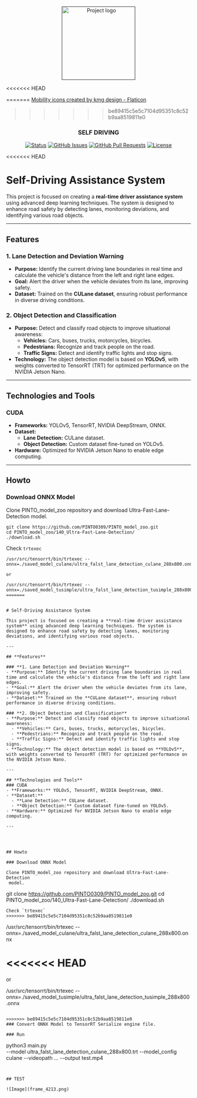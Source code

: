 <p align="center">
  <a href="" rel="noopener">
 <img width=200px height=200px src="https://i.imgur.com/6wj0hh6.jpg" alt="Project logo"></a>
</p>
<<<<<<< HEAD

=======
<a href="https://www.flaticon.com/free-icons/mobility" title="mobility icons">Mobility icons created by kmg design - Flaticon</a>
>>>>>>> be89415c5e5c7104d95351c8c52b9aa8519811e0
<h3 align="center">SELF DRIVING</h3>

<div align="center">

[![Status](https://img.shields.io/badge/status-active-success.svg)]()
[![GitHub Issues](https://img.shields.io/github/issues/kylelobo/The-Documentation-Compendium.svg)](https://github.com/kylelobo/The-Documentation-Compendium/issues)
[![GitHub Pull Requests](https://img.shields.io/github/issues-pr/kylelobo/The-Documentation-Compendium.svg)](https://github.com/kylelobo/The-Documentation-Compendium/pulls)
[![License](https://img.shields.io/badge/license-MIT-blue.svg)](/LICENSE)

</div>


<<<<<<< HEAD
# Self-Driving Assistance System

This project is focused on creating a **real-time driver assistance system** using advanced deep learning techniques. The system is designed to enhance road safety by detecting lanes, monitoring deviations, and identifying various road objects.

---

## **Features**

### **1. Lane Detection and Deviation Warning**
- **Purpose:** Identify the current driving lane boundaries in real time and calculate the vehicle's distance from the left and right lane edges.
- **Goal:** Alert the driver when the vehicle deviates from its lane, improving safety.
- **Dataset:** Trained on the **CULane dataset**, ensuring robust performance in diverse driving conditions.

### **2. Object Detection and Classification**
- **Purpose:** Detect and classify road objects to improve situational awareness:
  - **Vehicles:** Cars, buses, trucks, motorcycles, bicycles.
  - **Pedestrians:** Recognize and track people on the road.
  - **Traffic Signs:** Detect and identify traffic lights and stop signs.
- **Technology:** The object detection model is based on **YOLOv5**, with weights converted to TensorRT (TRT) for optimized performance on the NVIDIA Jetson Nano.

---

## **Technologies and Tools**
### CUDA 
- **Frameworks:** YOLOv5, TensorRT, NVIDIA DeepStream, ONNX.
- **Dataset:**
  - **Lane Detection:** CULane dataset.
  - **Object Detection:** Custom dataset fine-tuned on YOLOv5.
- **Hardware:** Optimized for NVIDIA Jetson Nano to enable edge computing.

---




## Howto

### Download ONNX Model

Clone PINTO_model_zoo repository and download Ultra-Fast-Lane-Detection
 model.
```
git clone https://github.com/PINTO0309/PINTO_model_zoo.git
cd PINTO_model_zoo/140_Ultra-Fast-Lane-Detection/
./download.sh
```
Check `trtexec`
```
/usr/src/tensorrt/bin/trtexec --onnx=./saved_model_culane/ultra_falst_lane_detection_culane_288x800.onnx

or

/usr/src/tensorrt/bin/trtexec --onnx=./saved_model_tusimple/ultra_falst_lane_detection_tusimple_288x800.onnx
=======


# Self-Driving Assistance System

This project is focused on creating a **real-time driver assistance system** using advanced deep learning techniques. The system is designed to enhance road safety by detecting lanes, monitoring deviations, and identifying various road objects.

---

## **Features**

### **1. Lane Detection and Deviation Warning**
- **Purpose:** Identify the current driving lane boundaries in real time and calculate the vehicle's distance from the left and right lane edges.
- **Goal:** Alert the driver when the vehicle deviates from its lane, improving safety.
- **Dataset:** Trained on the **CULane dataset**, ensuring robust performance in diverse driving conditions.

### **2. Object Detection and Classification**
- **Purpose:** Detect and classify road objects to improve situational awareness:
  - **Vehicles:** Cars, buses, trucks, motorcycles, bicycles.
  - **Pedestrians:** Recognize and track people on the road.
  - **Traffic Signs:** Detect and identify traffic lights and stop signs.
- **Technology:** The object detection model is based on **YOLOv5**, with weights converted to TensorRT (TRT) for optimized performance on the NVIDIA Jetson Nano.

---

## **Technologies and Tools**
### CUDA 
- **Frameworks:** YOLOv5, TensorRT, NVIDIA DeepStream, ONNX.
- **Dataset:**
  - **Lane Detection:** CULane dataset.
  - **Object Detection:** Custom dataset fine-tuned on YOLOv5.
- **Hardware:** Optimized for NVIDIA Jetson Nano to enable edge computing.

---




## Howto

### Download ONNX Model

Clone PINTO_model_zoo repository and download Ultra-Fast-Lane-Detection
 model.
```
git clone https://github.com/PINTO0309/PINTO_model_zoo.git
cd PINTO_model_zoo/140_Ultra-Fast-Lane-Detection/
./download.sh
```
Check `trtexec`
>>>>>>> be89415c5e5c7104d95351c8c52b9aa8519811e0
```
/usr/src/tensorrt/bin/trtexec --onnx=./saved_model_culane/ultra_falst_lane_detection_culane_288x800.onnx

<<<<<<< HEAD
=======
or

/usr/src/tensorrt/bin/trtexec --onnx=./saved_model_tusimple/ultra_falst_lane_detection_tusimple_288x800.onnx
```

>>>>>>> be89415c5e5c7104d95351c8c52b9aa8519811e0
### Convert ONNX Model to TensorRT Serialize engine file.

### Run 
```
python3 main.py \
    --model ultra_falst_lane_detection_culane_288x800.trt
    --model_config culane --videopath ... --output test.mp4

```


## TEST

![Image](frame_4213.png)
